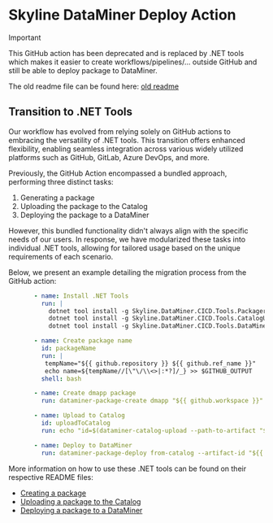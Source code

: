 # Skyline DataMiner Deploy Action

> [!IMPORTANT]
> This GitHub action has been deprecated and is replaced by .NET tools which makes it easier to create workflows/pipelines/... outside GitHub and still be able to deploy package to DataMiner.
>
> The old readme file can be found here: [old readme](oldReadme.md)

## Transition to .NET Tools

Our workflow has evolved from relying solely on GitHub actions to embracing the versatility of .NET tools. This transition offers enhanced flexibility, enabling seamless integration across various widely utilized platforms such as GitHub, GitLab, Azure DevOps, and more.

Previously, the GitHub Action encompassed a bundled approach, performing three distinct tasks:

1. Generating a package
1. Uploading the package to the Catalog
1. Deploying the package to a DataMiner

However, this bundled functionality didn't always align with the specific needs of our users. In response, we have modularized these tasks into individual .NET tools, allowing for tailored usage based on the unique requirements of each scenario.

Below, we present an example detailing the migration process from the GitHub action:

```yaml
       - name: Install .NET Tools
         run: |
           dotnet tool install -g Skyline.DataMiner.CICD.Tools.Packager
           dotnet tool install -g Skyline.DataMiner.CICD.Tools.CatalogUpload
           dotnet tool install -g Skyline.DataMiner.CICD.Tools.DataMinerDeploy

       - name: Create package name
         id: packageName
         run: |
          tempName="${{ github.repository }} ${{ github.ref_name }}"
          echo name=${tempName//[\"\/\\<>|:*?]/_} >> $GITHUB_OUTPUT
         shell: bash

       - name: Create dmapp package
         run: dataminer-package-create dmapp "${{ github.workspace }}" --type automation --version ${{ github.ref_name }} --output "${{ github.workspace }}" --name "${{ steps.packageName.outputs.name }}"

       - name: Upload to Catalog
         id: uploadToCatalog
         run: echo "id=$(dataminer-catalog-upload --path-to-artifact "${{ github.workspace }}/${{ steps.packageName.outputs.name }}.dmapp" --dm-catalog-token ${{ secrets.DATAMINER_DEPLOY_KEY }})" >> $GITHUB_OUTPUT

       - name: Deploy to DataMiner
         run: dataminer-package-deploy from-catalog --artifact-id "${{ steps.uploadToCatalog.outputs.id }}" --dm-catalog-token ${{ secrets.DATAMINER_DEPLOY_KEY }}

```

More information on how to use these .NET tools can be found on their respective README files:

- [Creating a package](https://github.com/SkylineCommunications/Skyline.DataMiner.CICD.Packages/blob/main/Tools.Packager/README.md)
- [Uploading a package to the Catalog](https://github.com/SkylineCommunications/Skyline.DataMiner.CICD.Tools.CatalogUpload/blob/main/CICD.Tools.CatalogUpload/README.md)
- [Deploying a package to a DataMiner](https://github.com/SkylineCommunications/Skyline.DataMiner.CICD.Tools.DataMinerDeploy/blob/main/CICD.Tools.DataMinerDeploy/README.md)
